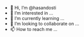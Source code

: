 - 👋 Hi, I’m @hasandosti
- 👀 I’m interested in ...
- 🌱 I’m currently learning ...
- 💞️ I’m looking to collaborate on ...
- 📫 How to reach me ...

<!---
hasandosti/hasandosti is a ✨ special ✨ repository because its `README.md` (this file) appears on your GitHub profile.
You can click the Preview link to take a look at your changes.
--->
